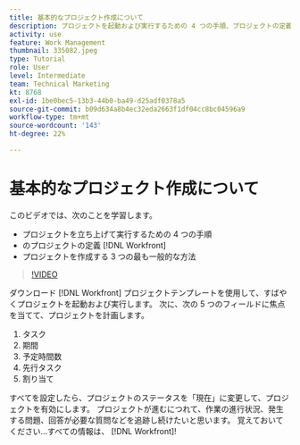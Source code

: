 ```yaml
---
title: 基本的なプロジェクト作成について
description: プロジェクトを起動および実行するための 4 つの手順、プロジェクトの定義、およびプロジェクトを作成する 3 つの最も一般的な方法について説明します。
activity: use
feature: Work Management
thumbnail: 335082.jpeg
type: Tutorial
role: User
level: Intermediate
team: Technical Marketing
kt: 8768
exl-id: 1be0bec5-13b3-44b0-ba49-d25adf0378a5
source-git-commit: b09d634a8b4ec32eda2663f1df04cc8bc04596a9
workflow-type: tm+mt
source-wordcount: '143'
ht-degree: 22%

---
```


# 基本的なプロジェクト作成について

このビデオでは、次のことを学習します。

* プロジェクトを立ち上げて実行するための 4 つの手順
* のプロジェクトの定義 [!DNL Workfront]
* プロジェクトを作成する 3 つの最も一般的な方法

>[!VIDEO](https://video.tv.adobe.com/v/335082/?quality=12)

ダウンロード [!DNL  Workfront] プロジェクトテンプレートを使用して、すばやくプロジェクトを起動および実行します。 次に、次の 5 つのフィールドに焦点を当てて、プロジェクトを計画します。

1. タスク
1. 期間
1. 予定時間数
1. 先行タスク
1. 割り当て

すべてを設定したら、プロジェクトのステータスを「現在」に変更して、プロジェクトを有効にします。 プロジェクトが進むにつれて、作業の進行状況、発生する問題、回答が必要な質問などを追跡し続けたいと思います。 覚えておいてください…すべての情報は、 [!DNL Workfront]!
